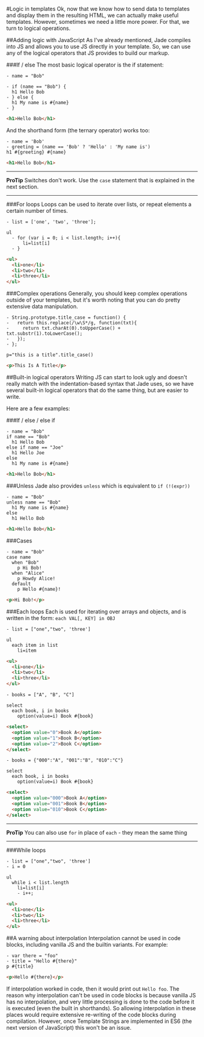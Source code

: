 #Logic in templates
Ok, now that we know how to send data to templates and display them in the
resulting HTML, we can actually make useful templates. However, sometimes we
need a little more power. For that, we turn to logical operations.

##Adding logic with JavaScript
As I've already mentioned, Jade compiles into JS and allows you to use JS
directly in your template. So, we can use any of the logical operators that JS
provides to build our markup.

###If / else
The most basic logical operator is the if statement:

```jade
- name = "Bob"

- if (name == "Bob") {
  h1 Hello Bob
- } else {
  h1 My name is #{name}
- }
```

```html
<h1>Hello Bob</h1>
```

And the shorthand form (the ternary operator) works too:

```jade
- name = 'Bob'
- greeting = (name == 'Bob' ? 'Hello' : 'My name is')
h1 #{greeting} #{name}
```

```html
<h1>Hello Bob</h1>
```

------------------------
**ProTip** Switches don't work. Use the `case` statement that is explained in
the next section.

------------------------


###For loops
Loops can be used to iterate over lists, or repeat elements a certain number
of times.

```jade
- list = ['one', 'two', 'three'];

ul
  - for (var i = 0; i < list.length; i++){
      li=list[i]
  - }
```

```html
<ul>
  <li>one</li>
  <li>two</li>
  <li>three</li>
</ul>
```

###Complex operations
Generally, you should keep complex operations outside of your templates, but
it's worth noting that you can do pretty extensive data manipulation.

```jade
- String.prototype.title_case = function() {
-   return this.replace(/\w\S*/g, function(txt){
-     return txt.charAt(0).toUpperCase() + txt.substr(1).toLowerCase();
-   });
- };

p="this is a title".title_case()
```

```html
<p>This Is A Title</p>
```


##Built-in logical operators
Writing JS can start to look ugly and doesn't really match with the
indentation-based syntax that Jade uses, so we have several built-in logical
operators that do the same thing, but are easier to write.

Here are a few examples:

###If / else / else if
```jade
- name = "Bob"
if name == "Bob"
  h1 Hello Bob
else if name == "Joe"
  h1 Hello Joe
else
  h1 My name is #{name}
```

```html
<h1>Hello Bob</h1>
```

###Unless
Jade also provides `unless` which is equivalent to `if (!(expr))`

```jade
- name = "Bob"
unless name == "Bob"
  h1 My name is #{name}
else
  h1 Hello Bob
```

```html
<h1>Hello Bob</h1>
```

###Cases
```jade
- name = "Bob"
case name
  when "Bob"
    p Hi Bob!
  when "Alice"
    p Howdy Alice!
  default
    p Hello #{name}!
```

```html
<p>Hi Bob!</p>
```

###Each loops
Each is used for iterating over arrays and objects, and is written in the
form: `each VAL[, KEY] in OBJ`

```jade
- list = ["one","two", 'three']

ul
  each item in list
    li=item
```

```html
<ul>
  <li>one</li>
  <li>two</li>
  <li>three</li>
</ul>
```

```jade
- books = ["A", "B", "C"]

select
  each book, i in books
    option(value=i) Book #{book}
```

```html
<select>
  <option value="0">Book A</option>
  <option value="1">Book B</option>
  <option value="2">Book C</option>
</select>
```

```jade
- books = {"000":"A", "001":"B", "010":"C"}

select
  each book, i in books
    option(value=i) Book #{book}
```

```html
<select>
  <option value="000">Book A</option>
  <option value="001">Book B</option>
  <option value="010">Book C</option>
</select>
```

------------------------
**ProTip** You can also use `for` in place of `each` - they mean the same
thing

------------------------

###While loops
```jade
- list = ["one","two", 'three']
- i = 0

ul
  while i < list.length
    li=list[i]
    - i++;
```

```html
<ul>
  <li>one</li>
  <li>two</li>
  <li>three</li>
</ul>
```

##A warning about interpolation
Interpolation cannot be used in code blocks, including vanilla JS and the
builtin variants. For example:

```jade
- var there = "foo"
- title = "Hello #{there}"
p #{title}
```

```html
<p>Hello #{there}</p>
```

If interpolation worked in code, then it would print out `Hello foo`. The
reason why interpolation can't be used in code blocks is because vanilla JS
has no interpolation, and very little processing is done to the code before it
is executed (even the built in shorthands). So allowing interpolation in these
places would require extensive re-writing of the code blocks during
compilation. However, once Template Strings are implemented in ES6 (the next
version of JavaScript) this won't be an issue.
